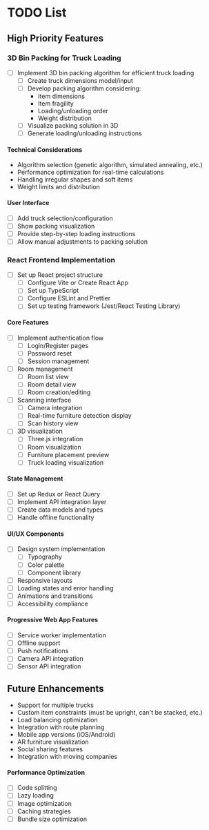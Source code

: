 # TODO List

## High Priority Features

### 3D Bin Packing for Truck Loading
- [ ] Implement 3D bin packing algorithm for efficient truck loading
  - [ ] Create truck dimensions model/input
  - [ ] Develop packing algorithm considering:
    - Item dimensions
    - Item fragility
    - Loading/unloading order
    - Weight distribution
  - [ ] Visualize packing solution in 3D
  - [ ] Generate loading/unloading instructions

#### Technical Considerations
- Algorithm selection (genetic algorithm, simulated annealing, etc.)
- Performance optimization for real-time calculations
- Handling irregular shapes and soft items
- Weight limits and distribution

#### User Interface
- [ ] Add truck selection/configuration
- [ ] Show packing visualization
- [ ] Provide step-by-step loading instructions
- [ ] Allow manual adjustments to packing solution

### React Frontend Implementation
- [ ] Set up React project structure
  - [ ] Configure Vite or Create React App
  - [ ] Set up TypeScript
  - [ ] Configure ESLint and Prettier
  - [ ] Set up testing framework (Jest/React Testing Library)

#### Core Features
- [ ] Implement authentication flow
  - [ ] Login/Register pages
  - [ ] Password reset
  - [ ] Session management
- [ ] Room management
  - [ ] Room list view
  - [ ] Room detail view
  - [ ] Room creation/editing
- [ ] Scanning interface
  - [ ] Camera integration
  - [ ] Real-time furniture detection display
  - [ ] Scan history view
- [ ] 3D visualization
  - [ ] Three.js integration
  - [ ] Room visualization
  - [ ] Furniture placement preview
  - [ ] Truck loading visualization

#### State Management
- [ ] Set up Redux or React Query
- [ ] Implement API integration layer
- [ ] Create data models and types
- [ ] Handle offline functionality

#### UI/UX Components
- [ ] Design system implementation
  - [ ] Typography
  - [ ] Color palette
  - [ ] Component library
- [ ] Responsive layouts
- [ ] Loading states and error handling
- [ ] Animations and transitions
- [ ] Accessibility compliance

#### Progressive Web App Features
- [ ] Service worker implementation
- [ ] Offline support
- [ ] Push notifications
- [ ] Camera API integration
- [ ] Sensor API integration

## Future Enhancements
- Support for multiple trucks
- Custom item constraints (must be upright, can't be stacked, etc.)
- Load balancing optimization
- Integration with route planning
- Mobile app versions (iOS/Android)
- AR furniture visualization
- Social sharing features
- Integration with moving companies

#### Performance Optimization
- [ ] Code splitting
- [ ] Lazy loading
- [ ] Image optimization
- [ ] Caching strategies
- [ ] Bundle size optimization